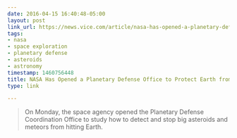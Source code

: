 ```yaml
---
date: 2016-04-15 16:40:48-05:00
layout: post
link_url: https://news.vice.com/article/nasa-has-opened-a-planetary-defense-office-to-protect-earth-from-cosmic-collisions
tags:
- nasa
- space exploration
- planetary defense
- asteroids
- astronomy
timestamp: 1460756448
title: NASA Has Opened a Planetary Defense Office to Protect Earth from Cosmic Collisions
type: link

---
```

> On Monday, the space agency opened the Planetary Defense Coordination Office to study how to detect and stop big asteroids and meteors from hitting Earth.